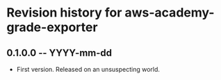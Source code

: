 # Revision history for aws-academy-grade-exporter

## 0.1.0.0 -- YYYY-mm-dd

* First version. Released on an unsuspecting world.

